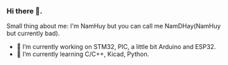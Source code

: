 ### Hi there 👋. 

Small thing about me: I'm NamHuy but you can call me NamDHay(NamHuy but currently bad).

- 🔭 I’m currently working on STM32, PIC, a little bit Arduino and ESP32.
- 🌱 I’m currently learning C/C++, Kicad, Python. 

<!--
**NamDHay/NamDHay** is a ✨ _special_ ✨ repository because its `README.md` (this file) appears on your GitHub profile.

Here are some ideas to get you started:

- 🔭 I’m currently working on ...
- 🌱 I’m currently learning ...
- 👯 I’m looking to collaborate on ...
- 🤔 I’m looking for help with ...
- 💬 Ask me about ...
- 📫 How to reach me: ...
- 😄 Pronouns: ...
- ⚡ Fun fact: ...
-->

